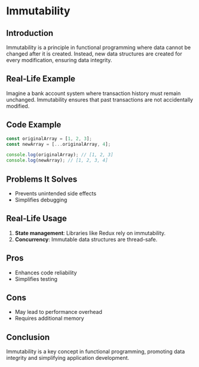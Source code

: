 # Immutability

## Introduction
Immutability is a principle in functional programming where data cannot be changed after it is created. Instead, new data structures are created for every modification, ensuring data integrity.

## Real-Life Example
Imagine a bank account system where transaction history must remain unchanged. Immutability ensures that past transactions are not accidentally modified.

## Code Example
```javascript
const originalArray = [1, 2, 3];
const newArray = [...originalArray, 4];

console.log(originalArray); // [1, 2, 3]
console.log(newArray); // [1, 2, 3, 4]
```

## Problems It Solves
- Prevents unintended side effects
- Simplifies debugging

## Real-Life Usage
1. **State management**: Libraries like Redux rely on immutability.
2. **Concurrency**: Immutable data structures are thread-safe.

## Pros
- Enhances code reliability
- Simplifies testing

## Cons
- May lead to performance overhead
- Requires additional memory

## Conclusion
Immutability is a key concept in functional programming, promoting data integrity and simplifying application development.
